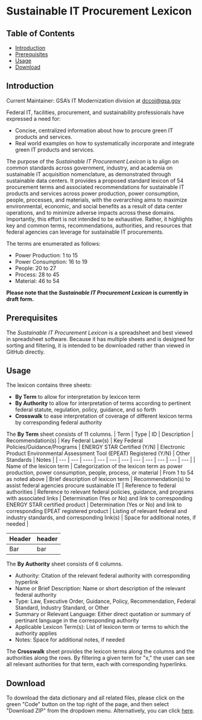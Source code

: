 # Sustainable IT Procurement Lexicon

## Table of Contents

 - [Introduction](https://github.com/AaronKoppel/Sustainable_IT_Procurement_Lexicon/blob/main/README.md#introduction)
 - [Prerequisites](https://github.com/AaronKoppel/Sustainable_IT_Procurement_Lexicon/blob/main/README.md#prerequisites)
 - [Usage](https://github.com/AaronKoppel/Sustainable_IT_Procurement_Lexicon/blob/main/README.md#usage)
 - [Download](https://github.com/AaronKoppel/Sustainable_IT_Procurement_Lexicon/blob/main/README.md#download)

## Introduction

Current Maintainer: GSA’s IT Modernization division at <dccoi@gsa.gov>

Federal IT, facilities, procurement, and sustainability professionals have expressed a need for:
- Concise, centralized information about how to procure green IT products and services.
- Real world examples on how to systematically incorporate and integrate green IT products and services.

The purpose of the <i>Sustainable IT Procurement Lexicon</i> is to align on common standards across government, industry, and academia on sustainable IT acquisition nomenclature, as demonstrated through sustainable data centers. It provides a proposed standard lexicon of 54 procurement terms and associated recommendations for sustainable IT products and services across power production, power consumption, people, processes, and materials, with the overarching aims to maximize environmental, economic, and social benefits as a result of data center operations, and to minimize adverse impacts across these domains. Importantly, this effort is not intended to be exhaustive. Rather, it highlights key and common terms, recommendations, authorities, and resources that federal agencies can leverage for sustainable IT procurements.

The terms are enumerated as follows:
- Power Production: 1 to 15
- Power Consumption: 16 to 19
- People: 20 to 27
- Process: 28 to 45
- Material: 46 to 54

**Please note that the <i>Sustainable IT Procurement Lexicon</i> is currently in draft form.**

## Prerequisites

The <i>Sustainable IT Procurement Lexicon</i> is a spreadsheet and best viewed in spreadsheet software. Because it has multiple sheets and is designed for sorting and filtering, it is intended to be downloaded rather than viewed in GitHub directly.

## Usage

The lexicon contains three sheets:
- **By Term** to allow for interpretation by lexicon term
- **By Authority** to allow for interpretation of terms according to pertinent federal statute, regulation, policy, guidance, and so forth
- **Crosswalk** to ease interpretation of coverage of different lexicon terms by corresponding federal authority

The **By Term** sheet consists of 11 columns.
| Term | Type | ID | Description | Recommendation(s) | Key Federal Law(s) | Key Federal Policies/Guidance/Programs | ENERGY STAR Certified (Y/N) | Electronic Product Environmental Assessment Tool (EPEAT) Registered (Y/N) | Other Standards | Notes |
| ---     | ---        | ----     | ---            | ---                   | ---               | ---                                  | ---                           | ---                                          | ---            | ---     |
| Name of the lexicon term  | Categorization of the lexicon term as power production, power consumption, people, process, or material  | From 1 to 54 as noted above  | Brief description of lexicon term  | Recommendation(s) to assist federal agencies procure sustainable IT  | Reference to federal authorities  	| Reference to relevant federal policies, guidance, and programs with associated links	| Determination (Yes or No) and link to corresponding ENERGY STAR certified product	| Determination (Yes or No) and link to corresponding EPEAT registered product 	| Listing of relevant federal and industry standards, and corresponding link(s)	| Space for additional notes, if needed |

<div class="foo">

Header | header
------ | -----
Bar | bar

</div>

The **By Authority** sheet consists of 6 columns.
- Authority: Citation of the relevant federal authority with corresponding hyperlink 
- Name or Brief Description:	Name or short description of the relevant federal authority
- Type:	Law, Executive Order, Guidance, Policy, Recommendation, Federal Standard, Industry Standard, or Other
- Summary or Relevant Language: Either direct quotation or summary of pertinant language in the corresponding authority
- Applicable Lexicon Term(s):	List of lexicon term or terms to which the authority applies
- Notes: Space for additional notes, if needed

The **Crosswalk** sheet provides the lexicon terms along the columns and the authorities along the rows. By filtering a given term for "x," the user can see all relevant authorities for that term, each with corresponding hyperlinks.

## Download

To download the data dictionary and all related files, please click on the green "Code" button on the top right of the page, and then select "Download ZIP" from the dropdown menu. Alternatively, you can click [here](https://github.com/AaronKoppel/Sustainable_IT_Procurement_Lexicon/archive/refs/heads/main.zip).
